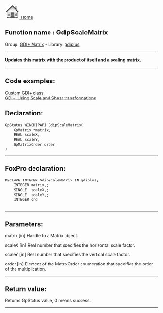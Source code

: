 [<img src="../../images/home.png"> Home ](https://github.com/VFPX/Win32API)  

## Function name : GdipScaleMatrix
Group: [GDI+ Matrix](../../functions_group.md#GDIplus_Matrix)  -  Library: [gdiplus](../../Libraries.md#gdiplus)  
***  


#### Updates this matrix with the product of itself and a scaling matrix.
***  


## Code examples:
[Custom GDI+ class](../../samples/sample_450.md)  
[GDI+: Using Scale and Shear transformations](../../samples/sample_479.md)  

## Declaration:
```foxpro  
GpStatus WINGDIPAPI GdipScaleMatrix(
	GpMatrix *matrix,
	REAL scaleX,
	REAL scaleY,
	GpMatrixOrder order
)  
```  
***  


## FoxPro declaration:
```foxpro  
DECLARE INTEGER GdipScaleMatrix IN gdiplus;
	INTEGER matrix,;
	SINGLE  scaleX,;
	SINGLE  scaleY,;
	INTEGER ord
  
```  
***  


## Parameters:
matrix
[in] Handle to a Matrix object.

scaleX
[in] Real number that specifies the horizontal scale factor. 

scaleY
[in] Real number that specifies the vertical scale factor. 

order
[in] Element of the MatrixOrder enumeration that specifies the order of the multiplication.  
***  


## Return value:
Returns GpStatus value, 0 means success.  
***  

